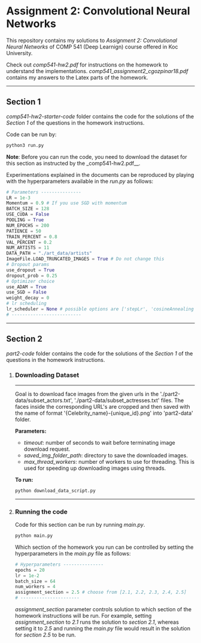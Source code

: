 # Assignment 2: Convolutional Neural Networks

This repository contains my solutions to _Assignment 2: Convolutional Neural Networks_ of COMP 541 (Deep Learnign) course offered in Koc University.

Check out _comp541-hw2.pdf_ for instructions on the homework to understand the implementations. _comp541_assignment2_cgozpinar18.pdf_ contains my answers to the Latex parts of the homework.

---

## Section 1

_comp541-hw2-starter-code_ folder contains the code for the solutions of the _Section 1_ of the questions in the homework instructions.

Code can be run by:

```bash
python3 run.py
```

**Note**: Before you can run the code, you need to download the dataset for this section as instructed by the \_comp541-hw2.pdf\_\_.

Experimentations explained in the documents can be reproduced by playing with the hyperparameters available in the _run.py_ as follows:

```python
# Parameters ---------------
LR = 1e-3
Momentum = 0.9 # If you use SGD with momentum
BATCH_SIZE = 128
USE_CUDA = False
POOLING = True
NUM_EPOCHS = 200
PATIENCE = 50
TRAIN_PERCENT = 0.8
VAL_PERCENT = 0.2
NUM_ARTISTS = 11
DATA_PATH = "./art_data/artists"
ImageFile.LOAD_TRUNCATED_IMAGES = True # Do not change this
# Dropout params
use_dropout = True
dropout_prob = 0.25
# Optimizer choice
use_ADAM = True
use_SGD = False
weight_decay = 0
# lr scheduling
lr_scheduler = None # possible options are ['stepLr', 'cosineAnnealing', None]
# --------------------------
```

---

## Section 2

_part2-code_ folder contains the code for the solutions of the _Section 1_ of the questions in the homework instructions.

1. ### Downloading Dataset

   ***

   Goal is to download face images from the given urls in the './part2-data/subset_actors.txt', './part2-data/subset_actresses.txt' files. The faces inside the corresponding URL's are cropped and then saved with the name of format '{Celebrity_name}-{unique_id}.png' into 'part2-data' folder.

   **Parameters:**

   - _timeout_: number of seconds to wait before terminating image download request.
   - _saved_img_folder_path_: directory to save the downloaded images.
   - _max_thread_workers_: number of workers to use for threading. This is used for speeding up downloading images using threads.

   **To run:**

   ```bash
   python download_data_script.py
   ```

   ***

2. ### Running the code

   Code for this section can be run by running _main.py_.

   ```bash
   python main.py
   ```

   Which section of the homework you run can be controlled by setting the hyperparameters in the _main.py_ file as follows:

   ```python
   # Hyperparameters ---------------
   epochs = 20
   lr = 1e-2
   batch_size = 64
   num_workers = 4
   assignment_section = 2.5 # choose from [2.1, 2.2, 2.3, 2.4, 2.5]
   # ----------------------
   ```

   _assignment_section_ parameter controls solution to which section of the homework instructions will be run. For example, setting _assignment_section_ to _2.1_ runs the solution to _section 2.1_, whereas setting it to _2.5_ and running the _main.py_ file would result in the solution for _section 2.5_ to be run.
